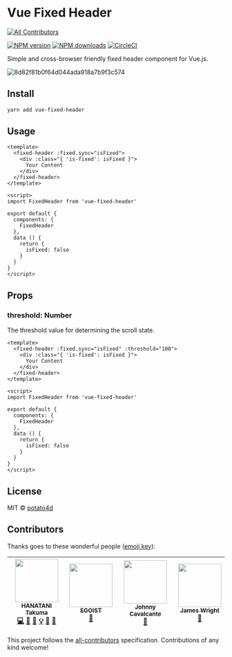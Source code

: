 # Vue Fixed Header
[![All Contributors](https://img.shields.io/badge/all_contributors-4-orange.svg?style=flat-square)](#contributors)

[![NPM version](https://img.shields.io/npm/v/vue-fixed-header.svg?style=flat)](https://npmjs.com/package/vue-fixed-header) [![NPM downloads](https://img.shields.io/npm/dm/vue-fixed-header.svg?style=flat)](https://npmjs.com/package/vue-fixed-header) [![CircleCI](https://circleci.com/gh/potato4d/vue-fixed-header/tree/master.svg?style=shield)](https://circleci.com/gh/potato4d/vue-fixed-header/tree/master)

Simple and cross-browser friendly fixed header component for Vue.js.

![8d82f81b0f64d044ada918a7b9f3c574](https://user-images.githubusercontent.com/6993514/34456130-7981a894-edd2-11e7-8861-4745d85c8c96.gif)

## Install

```bash
yarn add vue-fixed-header
```

## Usage

```vue
<template>
  <fixed-header :fixed.sync="isFixed">
    <div :class="{ 'is-fixed': isFixed }">
      Your Content
    </div>
  </fixed-header>
</template>

<script>
import FixedHeader from 'vue-fixed-header'

export default {
  components: {
    FixedHeader
  },
  data () {
    return {
      isFixed: false
    }
  }
}
</script>
```

## Props

### threshold: Number

The threshold value for determining the scroll state.

```vue
<template>
  <fixed-header :fixed.sync="isFixed" :threshold="100">
    <div :class="{ 'is-fixed': isFixed }">
      Your Content
    </div>
  </fixed-header>
</template>

<script>
import FixedHeader from 'vue-fixed-header'

export default {
  components: {
    FixedHeader
  },
  data () {
    return {
      isFixed: false
    }
  }
}
</script>
```

## License

MIT &copy; [potato4d](https://github.com/potato4d)

## Contributors

Thanks goes to these wonderful people ([emoji key](https://github.com/kentcdodds/all-contributors#emoji-key)):

<!-- ALL-CONTRIBUTORS-LIST:START - Do not remove or modify this section -->
<!-- prettier-ignore -->
| [<img src="https://avatars0.githubusercontent.com/u/6993514?v=4" width="100px;"/><br /><sub><b>HANATANI Takuma</b></sub>](https://potato4d.me)<br />[💻](https://github.com/potato4d/vue-fixed-header/commits?author=potato4d "Code") [🐛](https://github.com/potato4d/vue-fixed-header/issues?q=author%3Apotato4d "Bug reports") [📖](https://github.com/potato4d/vue-fixed-header/commits?author=potato4d "Documentation") [💡](#example-potato4d "Examples") [💬](#question-potato4d "Answering Questions") [👀](#review-potato4d "Reviewed Pull Requests") | [<img src="https://avatars2.githubusercontent.com/u/8784712?v=4" width="100px;"/><br /><sub><b>EGOIST</b></sub>](https://patreon.com/egoist)<br />[🔧](#tool-egoist "Tools") | [<img src="https://avatars0.githubusercontent.com/u/13931503?v=4" width="100px;"/><br /><sub><b>Johnny Cavalcante</b></sub>](http://kavalcante.com)<br />[🐛](https://github.com/potato4d/vue-fixed-header/issues?q=author%3Akavalcante "Bug reports") | [<img src="https://avatars3.githubusercontent.com/u/3672769?v=4" width="100px;"/><br /><sub><b>James Wright</b></sub>](http://www.jamesandrewwright.com)<br />[🐛](https://github.com/potato4d/vue-fixed-header/issues?q=author%3Ajamesgfc "Bug reports") |
| :---: | :---: | :---: | :---: |
<!-- ALL-CONTRIBUTORS-LIST:END -->

This project follows the [all-contributors](https://github.com/kentcdodds/all-contributors) specification. Contributions of any kind welcome!